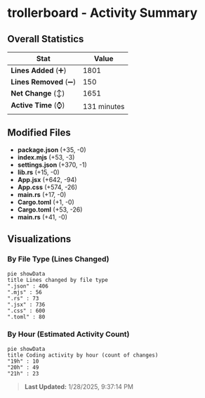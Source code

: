 # trollerboard - Activity Summary 

## Overall Statistics

| Stat                   | Value                                                             |
| ---------------------- | ----------------------------------------------------------------- |
| **Lines Added** (➕)   | 1801                                          |
| **Lines Removed** (➖) | 150                                        |
| **Net Change** (↕)    | 1651                |
| **Active Time** (⌚)   | 131 minutes |


## Modified Files
- **package.json** (+35, -0)
- **index.mjs** (+53, -3)
- **settings.json** (+370, -1)
- **lib.rs** (+15, -0)
- **App.jsx** (+642, -94)
- **App.css** (+574, -26)
- **main.rs** (+17, -0)
- **Cargo.toml** (+1, -0)
- **Cargo.toml** (+53, -26)
- **main.rs** (+41, -0)

## Visualizations

### By File Type (Lines Changed)

```mermaid
pie showData
title Lines changed by file type
".json" : 406
".mjs" : 56
".rs" : 73
".jsx" : 736
".css" : 600
".toml" : 80
```

### By Hour (Estimated Activity Count)

```mermaid
pie showData
title Coding activity by hour (count of changes)
"19h" : 10
"20h" : 49
"21h" : 23
```


> **Last Updated:** 1/28/2025, 9:37:14 PM